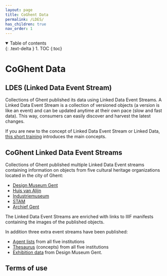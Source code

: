 ```yaml
---
layout: page
title: CoGhent Data
permalink: /LDES/
has_children: true
nav_order: 1
---
```


<details open markdown="block">
  <summary>
    Table of contents
  </summary>
  {: .text-delta }
1. TOC
{:toc}
</details>


# CoGhent Data
## LDES (Linked Data Event Stream)

Collections of Ghent published its data using Linked Data Event Streams. A Linked Data Event Stream is a collection of versioned objects (a version is like an event) and can be updated anytime at their own pace (slow and fast data). This way, consumers can easily discover and harvest the latest changes.

If you are new to the concept of Linked Data Event Stream or Linked Data, [this short training](https://academy.europa.eu/courses/publishing-data-with-linked-data-event-streams-why-and-how) introduces the main concepts.

## CoGhent Linked Data Event Streams

Collections of Ghent published multiple Linked Data Event streams containing information on objects from five cultural heritage organizations located in the city of Ghent: 
- [Design Museum Gent](https://coghent.github.io/dmg.html)
- [Huis van Alijn](https://coghent.github.io/hva.html)
- [Industriemuseum](https://coghent.github.io/im.html)
- [STAM](https://coghent.github.io/stam.html)
- [Archief Gent](https://coghent.github.io/ag.html)

The Linked Data Event Streams are enriched with links to IIIF manifests containing the images of the published objects. 

In addition three extra event streams have been published: 
- [Agent lists](https://coghent.github.io/thesaurus.html) from all five institutions 
- [Thesaurus](https://coghent.github.io/thesaurus.html) (concepts) from all five institutions
- [Exhibition data](https://coghent.github.io/exhibitiondmg.html) from Design Museum Gent.

## Terms of use


